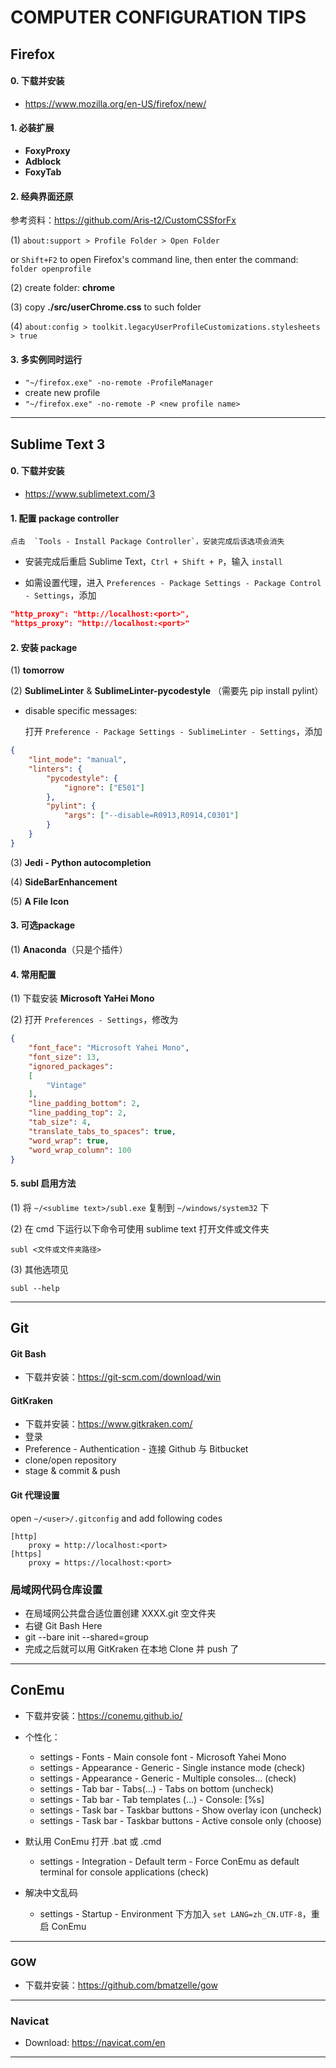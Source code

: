 COMPUTER CONFIGURATION TIPS
=============================



## Firefox

#### 0. 下载并安装

- https://www.mozilla.org/en-US/firefox/new/

#### 1. 必装扩展

- **FoxyProxy**
- **Adblock**
- **FoxyTab**

#### 2. 经典界面还原

参考资料：https://github.com/Aris-t2/CustomCSSforFx

(1) `about:support > Profile Folder > Open Folder`
        
or `Shift+F2` to open Firefox's command line, then enter the command: `folder openprofile`

(2) create folder: **chrome**

(3) copy **./src/userChrome.css** to such folder

(4) `about:config > toolkit.legacyUserProfileCustomizations.stylesheets > true`

#### 3. 多实例同时运行

- `"~/firefox.exe" -no-remote -ProfileManager`
- create new profile
- `"~/firefox.exe" -no-remote -P <new profile name>`

---



## Sublime Text 3

#### 0. 下载并安装

- https://www.sublimetext.com/3

#### 1. 配置 package controller

    点击  `Tools - Install Package Controller`，安装完成后该选项会消失

- 安装完成后重启 Sublime Text，`Ctrl + Shift + P`，输入 `install`

- 如需设置代理，进入 `Preferences - Package Settings - Package Control - Settings`，添加

```json
"http_proxy": "http://localhost:<port>",
"https_proxy": "http://localhost:<port>"
```

#### 2. 安装 package

(1) **tomorrow**

(2) **SublimeLinter** & **SublimeLinter-pycodestyle** （需要先 pip install pylint）

- disable specific messages:

    打开 `Preference - Package Settings - SublimeLinter - Settings`，添加

```json
{
    "lint_mode": "manual",
    "linters": {
        "pycodestyle": {
            "ignore": ["E501"]
        },
        "pylint": {
            "args": ["--disable=R0913,R0914,C0301"]
        }
    }
}
```

(3) **Jedi - Python autocompletion**

(4) **SideBarEnhancement**

(5) **A File Icon**

#### 3. 可选package

(1) **Anaconda**（只是个插件）

#### 4. 常用配置

(1) 下载安装 **Microsoft YaHei Mono**

(2) 打开 `Preferences - Settings`，修改为

```json
{
    "font_face": "Microsoft Yahei Mono",
    "font_size": 13,
    "ignored_packages":
    [
        "Vintage"
    ],
    "line_padding_bottom": 2,
    "line_padding_top": 2,
    "tab_size": 4,
    "translate_tabs_to_spaces": true,
    "word_wrap": true,
    "word_wrap_column": 100
}
```

#### 5. subl 启用方法

(1) 将 `~/<sublime text>/subl.exe` 复制到 `~/windows/system32` 下

(2) 在 cmd 下运行以下命令可使用 sublime text 打开文件或文件夹

```shell
subl <文件或文件夹路径>
```

(3) 其他选项见

```shell
subl --help
```

---



## Git

#### Git Bash

- 下载并安装：https://git-scm.com/download/win

#### GitKraken

- 下载并安装：https://www.gitkraken.com/
- 登录
- Preference - Authentication - 连接 Github 与 Bitbucket
- clone/open repository
- stage & commit & push

#### Git 代理设置

open `~/<user>/.gitconfig` and add following codes

```
[http]
    proxy = http://localhost:<port>
[https]
    proxy = https://localhost:<port>
```

### 局域网代码仓库设置

- 在局域网公共盘合适位置创建 XXXX.git 空文件夹
- 右键 Git Bash Here
- git --bare init --shared=group
- 完成之后就可以用 GitKraken 在本地 Clone 并 push 了


---



## ConEmu

- 下载并安装：https://conemu.github.io/

- 个性化：
    - settings - Fonts - Main console font - Microsoft Yahei Mono
    - settings - Appearance - Generic - Single instance mode (check)
    - settings - Appearance - Generic - Multiple consoles... (check)
    - settings - Tab bar - Tabs(...) - Tabs on bottom (uncheck)
    - settings - Tab bar - Tab templates (...) - Console: [%s]
    - settings - Task bar - Taskbar buttons - Show overlay icon (uncheck)
    - settings - Task bar - Taskbar buttons - Active console only (choose)

- 默认用 ConEmu 打开 .bat 或 .cmd
    - settings - Integration - Default term - Force ConEmu as default terminal for console applications (check)

- 解决中文乱码
    - settings - Startup - Environment 下方加入 `set LANG=zh_CN.UTF-8`，重启 ConEmu

---


### GOW

- 下载并安装：https://github.com/bmatzelle/gow

---



### Navicat

- Download: https://navicat.com/en

---
